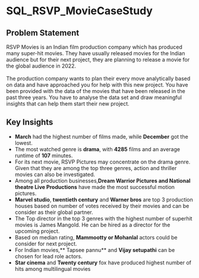 # SQL_RSVP_MovieCaseStudy
## Problem Statement
RSVP Movies is an Indian film production company which has produced many super-hit movies. They have usually released movies for the Indian audience but for their next project, they are planning to release a movie for the global audience in 2022.<br><br>
The production company wants to plan their every move analytically based on data and have approached you for help with this new project. You have been provided with the data of the movies that have been released in the past three years. You have to analyse the data set and draw meaningful insights that can help them start their new project. 
## Key Insights
* **March** had the highest number of films made, while **December** got the lowest. 
* The most watched genre is **drama**, with **4285** films and an average runtime of **107** minutes. 
* For its next movie, RSVP Pictures may concentrate on the drama genre. Given that they are among the top three genres, action and thriller movies can also be investigated. 
* Among all production businesses,**Dream Warrior Pictures and National theatre Live Productions** have made the most successful motion pictures. 
* **Marvel studio**, **twentieth century** and **Warner bros** are top 3 production houses based on number of votes received by their movies and can be consider as their global partner. 
* The Top director in the top 3 genres with the highest number of superhit movies is James Mangold. He can be hired as a director for the upcoming project. 
* Based on median rating, **Mammootty or Mohanlal** actors could be consider for next project. 
* For Indian movies,** Tapsee pannu** and **Vijay setupathi** can be chosen for lead role actors. 
* **Star cinema** and **Twenty century** fox have produced highest number of hits  among multilingual movies

